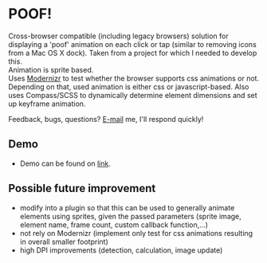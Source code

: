 # POOF!
Cross-browser compatible (including legacy browsers) solution for displaying a 'poof' animation on each click or tap (similar to removing icons from a Mac OS X dock). Taken from a project for which I needed to develop this.   
Animation is sprite based.   
Uses [Modernizr](https://github.com/Modernizr/Modernizr) to test whether the browser supports css animations or not. Depending on that, used animation is either css or javascript-based. Also uses Compass/SCSS to dynamically determine element dimensions and set up keyframe animation.     

Feedback, bugs, questions? [E-mail](mailto:vanja@gavric.org) me, I'll respond quickly!

## Demo
- Demo can be found on [link](http://vanja.gavric.org/playground/poof/).

## Possible future improvement
- modify into a plugin so that this can be used to generally animate elements using sprites, given the passed parameters (sprite image, element name, frame count, custom callback function,...)
- not rely on Modernizr (implement only test for css animations resulting in overall smaller footprint)
- high DPI improvements (detection, calculation, image update)
